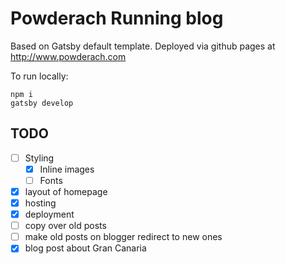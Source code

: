 # Powderach Running blog

Based on Gatsby default template. Deployed via github pages at http://www.powderach.com

To run locally:

```
npm i
gatsby develop
```

## TODO
- [ ] Styling
  - [x] Inline images
  - [ ] Fonts
- [x] layout of homepage
- [x] hosting
- [x] deployment
- [ ] copy over old posts
- [ ] make old posts on blogger redirect to new ones
- [x] blog post about Gran Canaria
